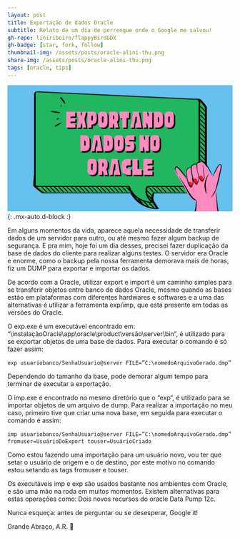 ```yaml
---
layout: post
title: Exportação de dados Oracle
subtitle: Relato de um dia de perrengue onde o Google me salvou!
gh-repo: liniribeiro/flappyBirdGDX
gh-badge: [star, fork, follow]
thumbnail-img: /assets/posts/oracle-alini-thu.png
share-img: /assets/posts/oracle-alini-thu.png
tags: [oracle, tips]
---
```

![cocos2dlini1](/assets/posts/oracle-alini.png){: .mx-auto.d-block :}


Em alguns momentos da vida, aparece aquela necessidade de transferir dados de um servidor para outro, ou até mesmo fazer algum backup de segurança.
E pra mim, hoje foi um dia desses,  precisei fazer  duplicação da base de dados do cliente para realizar alguns testes. 
O servidor era Oracle e enorme, como o backup pela nossa ferramenta demorava mais de horas, fiz um DUMP para exportar e importar os dados.

De acordo com a Oracle, utilizar export e import é um caminho simples para se transferir objetos entre banco de dados Oracle, mesmo quando as bases estão em plataformas com diferentes hardwares e softwares e a uma das alternativas é utilizar a ferramenta exp/imp, que está presente em todas as versões do Oracle.

O exp.exe é um executável encontrado em: “\\instalaçãoOracle\app\oracle\product\versão\server\bin”, é utilizado para se exportar objetos de uma base de dados. Para executar o comando é só fazer assim:
~~~
exp usuariobanco/SenhaUsuario@server FILE=”C:\nomedoArquivoGerado.dmp”
~~~

Dependendo do tamanho da base, pode demorar algum tempo para terminar de executar a exportação.

O imp.exe é encontrado no mesmo diretório que o “exp“, é utilizado para se importar objetos de um arquivo de dump. Para realizar a importação no meu caso, primeiro tive que criar uma nova base, em seguida para executar o comando é assim:
~~~
imp usuariobanco/SenhaUsuario@server FILE=”C:\nomedoArquivoGerado.dmp” fromuser=UsuárioDoExport touser=UsuárioCriado
~~~

Como estou fazendo uma importação para um usuário novo, vou ter que setar o usuário de origem e o de destino, por este motivo no comando estou setando as tags fromuser e touser.

Os executáveis imp e exp são usados bastante nos ambientes com Oracle, e são uma mão na roda em muitos momentos. Existem alternativas para estas operações como: Dois novos recursos do oracle Data Pump 12c.

Nunca esqueça: antes de perguntar ou se desesperar, Google it!

Grande Abraço, A.R. 🙂
